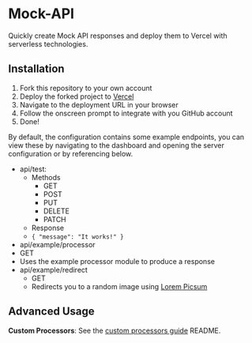 # Mock-API
Quickly create Mock API responses and deploy them to Vercel with serverless technologies.

## Installation

1. Fork this repository to your own account
2. Deploy the forked project to [Vercel](https://vercel.com)
3. Navigate to the deployment URL in your browser
4. Follow the onscreen prompt to integrate with you GitHub account
5. Done!

By default, the configuration contains some example endpoints, you can view these by navigating to the dashboard and opening the server configuration or by referencing below.
- api/test:
  - Methods
    - GET
    - POST
    - PUT
    - DELETE
    - PATCH
   - Response
    - `{ "message": "It works!" }`
 - api/example/processor
  - GET
  - Uses the example processor module to produce a response
- api/example/redirect
  - GET
  - Redirects you to a random image using [Lorem Picsum](https://picsum.photos/)

## Advanced Usage
**Custom Processors**: See the [custom processors guide](src/processors) README.
